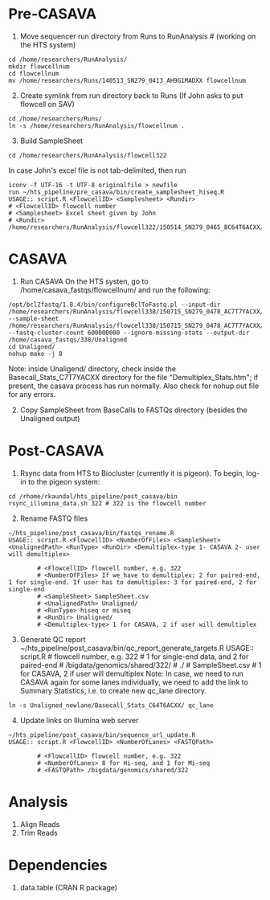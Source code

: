 Pre-CASAVA
==========
1. Move sequencer run directory from Runs to RunAnalysis # (working on the HTS system)
```
cd /home/researchers/RunAnalysis/
mkdir flowcellnum
cd flowcellnum
mv /home/researchers/Runs/140513_SN279_0413_AH9G1MADXX flowcellnum
```
2. Create symlink from run directory back to Runs (If John asks to put flowcell on SAV)
```
cd /home/researchers/Runs/
ln -s /home/researchers/RunAnalysis/flowcellnum .
```
3. Build SampleSheet
```
cd /home/researchers/RunAnalysis/flowcell322
```
In case John's excel file is not tab-delimited, then run
```
iconv -f UTF-16 -t UTF-8 originalfile > newfile
run ~/hts_pipeline/pre_casava/bin/create_samplesheet_hiseq.R
USAGE:: script.R <FlowcellID> <Samplesheet> <Rundir>
# <FlowcellID> flowcell number
# <Samplesheet> Excel sheet given by John
# <Rundir>  /home/researchers/RunAnalysis/flowcell322/150514_SN279_0465_BC64T6ACXX/
```

CASAVA
======
1. Run CASAVA
On the HTS systen, go to /home/casava_fastqs/flowcellnum/ and run the following:
```
/opt/bcl2fastq/1.8.4/bin/configureBclToFastq.pl --input-dir /home/researchers/RunAnalysis/flowcell338/150715_SN279_0478_AC7T7YACXX/Data/Intensities/BaseCalls --sample-sheet /home/researchers/RunAnalysis/flowcell338/150715_SN279_0478_AC7T7YACXX/Data/Intensities/BaseCalls/SampleSheet.csv --fastq-cluster-count 600000000 --ignore-missing-stats --output-dir /home/casava_fastqs/338/Unaligned
cd Unaligned/
nohup make -j 8
```
Note: inside Unaligend/ directory, check inside the Basecall_Stats_C7T7YACXX directory for the file "Demultiplex_Stats.htm"; if present, the casava process has run normally. Also check for nohup.out file for any errors. 

2. Copy SampleSheet from BaseCalls to FASTQs directory (besides the Unaligned output)

Post-CASAVA
===========
1. Rsync data from HTS to Biocluster (currently it is pigeon). To begin, log-in to the pigeon system:
```
cd /rhome/rkaundal/hts_pipeline/post_casava/bin
rsync_illumina_data.sh 322 # 322 is the flowcell number
```
2. Rename FASTQ files
```
~/hts_pipeline/post_casava/bin/fastqs_rename.R
USAGE:: script.R <FlowcellID> <NumberOfFiles> <SampleSheet> <UnalignedPath> <RunType> <RunDir> <Demultiplex-type 1- CASAVA 2- user will demultiplex>
```
            # <FlowcellID> flowcell number, e.g. 322
            # <NumberOfFiles> If we have to demultiplex: 2 for paired-end, 1 for single-end. If user has to demultiplex: 3 for paired-end, 2 for single-end
            # <SampleSheet> SampleSheet.csv
            # <UnalignedPath> Unaligned/
            # <RunType> hiseq or miseq
            # <RunDir> Unaligned/
            # <Demultiplex-type> 1 for CASAVA, 2 if user will demultiplex
3. Generate QC report
      ~/hts_pipeline/post_casava/bin/qc_report_generate_targets.R
      USAGE:: script.R <FlowcellID> <NumberOfPairs> <FASTQPath> <TargetsPath> <SampleSheetPath> <Demultiplex type>
            # <FlowcellID> flowcell number, e.g. 322 
            # <NumberOfPairs> 1 for single-end data, and 2 for paired-end
            # <FASTQPath> /bigdata/genomics/shared/322/
            # <TargetsPath> ./
            # <SampleSheetPath> SampleSheet.csv
            # <Demultiplex type> 1 for CASAVA, 2 if user will demultiplex
Note: In case, we need to run CASAVA again for some lanes individually, we need to add the link to Summary Statistics, i.e. to create new qc_lane directory.
            
```
ln -s Unaligned_newlane/Basecall_Stats_C64T6ACXX/ qc_lane
```
4. Update links on Illumina web server
```
~/hts_pipeline/post_casava/bin/sequence_url_update.R
USAGE:: script.R <FlowcellID> <NumberOfLanes> <FASTQPath>
```
            # <FlowcellID> flowcell number, e.g. 322             
            # <NumberOfLanes> 8 for Hi-seq, and 1 for Mi-seq
            # <FASTQPath> /bigdata/genomics/shared/322

Analysis
========
1. Align Reads
2. Trim Reads

Dependencies
============
1. data.table (CRAN R package)
